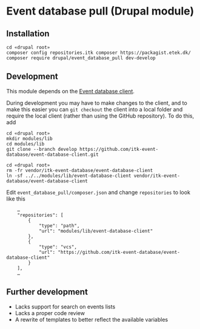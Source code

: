# Event database pull (Drupal module)

## Installation ##

```
cd «drupal root»
composer config repositories.itk composer https://packagist.etek.dk/
composer require drupal/event_database_pull dev-develop
```


## Development ##

This module depends on the [Event database client](https://github.com/itk-event-database/event-database-client).

During development you may have to make changes to the client, and to make this easier you can `git checkout` the client into a local folder and require the local client (rather than using the GitHub repository). To do this, add

```
cd «drupal root»
mkdir modules/lib
cd modules/lib
git clone --branch develop https://github.com/itk-event-database/event-database-client.git
```

```
cd «drupal root»
rm -fr vendor/itk-event-database/event-database-client
ln -sf ../../modules/lib/event-database-client vendor/itk-event-database/event-database-client
```


Edit `event_database_pull/composer.json` and change `repositories` to look like this

```
    …
    "repositories": [
        {
            "type": "path",
            "url": "modules/lib/event-database-client"
        },
        {
            "type": "vcs",
            "url": "https://github.com/itk-event-database/event-database-client"
        }
    ],
    …

```

## Further development
* Lacks support for search on events lists
* Lacks a proper code review
* A rewrite of templates to better reflect the available variables
